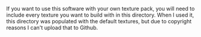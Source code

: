 If you want to use this software with your own texture pack, you will need to include every texture you want to build with in this directory. When I used it, this directory was populated with the default textures, but due to copyright reasons I can't upload that to Github.